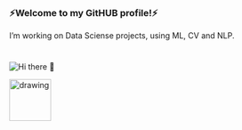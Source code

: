 ### ⚡Welcome to my GitHUB profile!⚡ 
I’m working on Data Sciense projects, using ML, CV and NLP.
#
![Hi there 👋](https://drive.google.com/file/d/1hge2MxICIQKamAG6D7196P5KKRUmiPQd/view?usp=sharing)

<a href="https://www.kaggle.com/nikitababkin/"><img src="https://res.cloudinary.com/importdata/image/upload/v1595012924/kaggle_ksaktb.png" alt="drawing" width="75"/>
<!--
**Vandraren/Vandraren** is a ✨ _special_ ✨ repository because its `README.md` (this file) appears on your GitHub profile.

Here are some ideas to get you started:

- 🔭 I’m currently working on ...
- 🌱 I’m currently learning ...
- 👯 I’m looking to collaborate on ...
- 🤔 I’m looking for help with ...
- 💬 Ask me about ...
- 📫 How to reach me: ...
- 😄 Pronouns: ...
- ⚡ Fun fact: ...
-->
